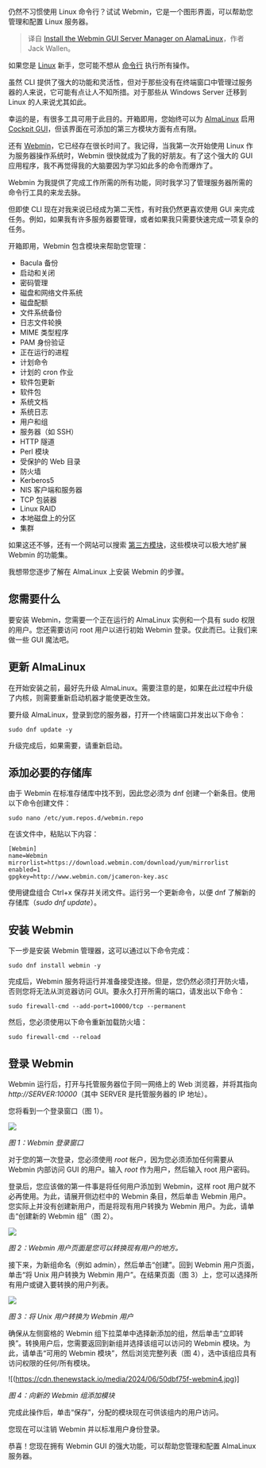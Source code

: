 
<!--
title: 在 AlamaLinux 上安装 Webmin GUI 服务器管理器
cover: https://cdn.thenewstack.io/media/2024/07/d7904a3a-webadmin-dashboard.png
-->

仍然不习惯使用 Linux 命令行？试试 Webmin，它是一个图形界面，可以帮助您管理和配置 Linux 服务器。

> 译自 [Install the Webmin GUI Server Manager on AlamaLinux](https://thenewstack.io/install-the-webmin-gui-server-manager-on-alamalinux/)，作者 Jack Wallen。

如果您是 [Linux](https://www.thenewstack.io/Linux) 新手，您可能不想从 [命令行](https://thenewstack.io/tns-linux-sb00-3-understand-the-linux-command-line/) 执行所有操作。

虽然 CLI 提供了强大的功能和灵活性，但对于那些没有在终端窗口中管理过服务器的人来说，它可能有点让人不知所措。对于那些从 Windows Server 迁移到 Linux 的人来说尤其如此。

幸运的是，有很多工具可用于此目的。开箱即用，您始终可以为 [AlmaLinux](https://thenewstack.io/almalinux-captures-the-soul-of-centos/) 启用 [Cockpit GUI](https://cockpit-project.org/)，但该界面在可添加的第三方模块方面有点有限。

还有 [Webmin](https://webmin.com/)，它已经存在很长时间了。我记得，当我第一次开始使用 Linux 作为服务器操作系统时，Webmin 很快就成为了我的好朋友。有了这个强大的 GUI 应用程序，我不再觉得我的大脑要因为学习如此多的命令而爆炸了。

Webmin 为我提供了完成工作所需的所有功能，同时我学习了管理服务器所需的命令行工具的来龙去脉。

但即使 CLI 现在对我来说已经成为第二天性，有时我仍然更喜欢使用 GUI 来完成任务。例如，如果我有许多服务器要管理，或者如果我只需要快速完成一项复杂的任务。

开箱即用，Webmin 包含模块来帮助您管理：

- Bacula 备份
- 启动和关闭
- 密码管理
- 磁盘和网络文件系统
- 磁盘配额
- 文件系统备份
- 日志文件轮换
- MIME 类型程序
- PAM 身份验证
- 正在运行的进程
- 计划命令
- 计划的 cron 作业
- 软件包更新
- 软件包
- 系统文档
- 系统日志
- 用户和组
- 服务器（如 SSH）
- HTTP 隧道
- Perl 模块
- 受保护的 Web 目录
- 防火墙
- Kerberos5
- NIS 客户端和服务器
- TCP 包装器
- Linux RAID
- 本地磁盘上的分区
- 集群

如果这还不够，还有一个网站可以搜索 [第三方模块](https://www.webmin.com/cgi-bin/search_third.cgi?modules=1)，这些模块可以极大地扩展 Webmin 的功能集。

我想带您逐步了解在 AlmaLinux 上安装 Webmin 的步骤。

## 您需要什么

要安装 Webmin，您需要一个正在运行的 AlmaLinux 实例和一个具有 sudo 权限的用户。您还需要访问 root 用户以进行初始 Webmin 登录。仅此而已。让我们来做一些 GUI 魔法吧。

## 更新 AlmaLinux

在开始安装之前，最好先升级 AlmaLinux。需要注意的是，如果在此过程中升级了内核，则需要重新启动机器才能使更改生效。

要升级 AlmaLinux，登录到您的服务器，打开一个终端窗口并发出以下命令：

```
sudo dnf update -y
```

升级完成后，如果需要，请重新启动。

## 添加必要的存储库

由于 Webmin 在标准存储库中找不到，因此您必须为 dnf 创建一个新条目。使用以下命令创建文件：

```
sudo nano /etc/yum.repos.d/webmin.repo
```

在该文件中，粘贴以下内容：

```
[Webmin]
name=Webmin
mirrorlist=https://download.webmin.com/download/yum/mirrorlist
enabled=1
gpgkey=http://www.webmin.com/jcameron-key.asc
```

使用键盘组合 Ctrl+x 保存并关闭文件。运行另一个更新命令，以便 dnf 了解新的存储库（*sudo dnf update*）。

## 安装 Webmin

下一步是安装 Webmin 管理器，这可以通过以下命令完成：

```
sudo dnf install webmin -y
```

完成后，Webmin 服务将运行并准备接受连接。但是，您仍然必须打开防火墙，否则您将无法从浏览器访问 GUI。要永久打开所需的端口，请发出以下命令：

```
sudo firewall-cmd --add-port=10000/tcp --permanent
```

然后，您必须使用以下命令重新加载防火墙：

```
sudo firewall-cmd --reload
```

## 登录 Webmin

Webmin 运行后，打开与托管服务器位于同一网络上的 Web 浏览器，并将其指向 *http://SERVER:10000*（其中 SERVER 是托管服务器的 IP 地址）。

您将看到一个登录窗口（图 1）。

![](https://cdn.thenewstack.io/media/2024/06/016817ee-webmin1.jpg)

*图 1：Webmin 登录窗口*

对于您的第一次登录，您必须使用 *root* 帐户，因为您必须添加任何需要从 Webmin 内部访问 GUI 的用户。输入 *root* 作为用户，然后输入 root 用户密码。

登录后，您应该做的第一件事是将任何用户添加到 Webmin，这样 root 用户就不必再使用。为此，请展开侧边栏中的 Webmin 条目，然后单击 Webmin 用户。
您实际上并没有创建新用户，而是将现有用户转换为 Webmin 用户。为此，请单击“创建新的 Webmin 组”（图 2）。

![](https://cdn.thenewstack.io/media/2024/06/ded05a78-webmin2.jpg)

*图 2：Webmin 用户页面是您可以转换现有用户的地方。*

接下来，为新组命名（例如 admin），然后单击“创建”。回到 Webmin 用户页面，单击“将 Unix 用户转换为 Webmin 用户”。在结果页面（图 3）上，您可以选择所有用户或键入要转换的用户列表。

![](https://cdn.thenewstack.io/media/2024/06/7b16b6c1-webmin3.jpg)

*图 3：将 Unix 用户转换为 Webmin 用户*

确保从左侧窗格的 Webmin 组下拉菜单中选择新添加的组，然后单击“立即转换”。转换用户后，您需要返回到新组并选择该组可以访问的 Webmin 模块。为此，请单击“可用的 Webmin 模块”，然后浏览完整列表（图 4），选中该组应具有访问权限的任何/所有模块。

![(https://cdn.thenewstack.io/media/2024/06/50dbf75f-webmin4.jpg)]

*图 4：向新的 Webmin 组添加模块*

完成此操作后，单击“保存”，分配的模块现在可供该组内的用户访问。

您现在可以注销 Webmin 并以标准用户身份登录。

恭喜！您现在拥有 Webmin GUI 的强大功能，可以帮助您管理和配置 AlmaLinux 服务器。
